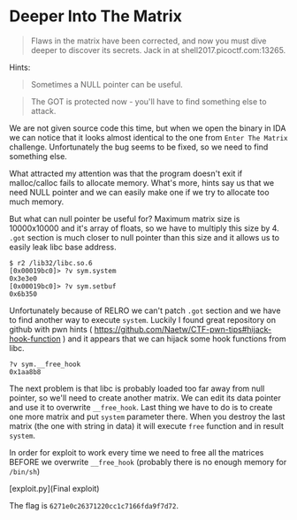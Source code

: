# Deeper Into The Matrix

> Flaws in the matrix have been corrected, and now you must dive deeper to discover its secrets. Jack in at shell2017.picoctf.com:13265.

Hints:

> Sometimes a NULL pointer can be useful.

> The GOT is protected now - you'll have to find something else to attack.

We are not given source code this time, but when we open the binary in IDA we can notice that it looks almost identical to the one from `Enter The Matrix` challenge. Unfortunately the bug seems to be fixed, so we need to find something else.

What attracted my attention was that the program doesn't exit if malloc/calloc fails to allocate memory. What's more, hints say us that we need NULL pointer and we can easily make one if we try to allocate too much memory.

But what can null pointer be useful for? Maximum matrix size is 10000x10000 and it's array of floats, so we have to multiply this size by 4. `.got` section is much closer to null pointer than this size and it allows us to easily leak libc base address.

```
$ r2 /lib32/libc.so.6
[0x00019bc0]> ?v sym.system
0x3e3e0
[0x00019bc0]> ?v sym.setbuf
0x6b350
```

Unfortunately because of RELRO we can't patch `.got` section and we have to find another way to execute `system`.
Luckily I found great repository on github with pwn hints ( https://github.com/Naetw/CTF-pwn-tips#hijack-hook-function ) and it appears that we can hijack some hook functions from libc.

```
?v sym.__free_hook
0x1aa8b8
```

The next problem is that libc is probably loaded too far away from null pointer, so we'll need to create another matrix. We can edit its data pointer and use it to overwrite `__free_hook`. Last thing we have to do is to create one more matrix and put `system` parameter there. When you destroy the last matrix (the one with string in data) it will execute `free` function and in result `system`.

In order for exploit to work every time we need to free all the matrices BEFORE we overwrite `__free_hook` (probably there is no enough memory for `/bin/sh`)

[exploit.py](Final exploit)

The flag is `6271e0c26371220cc1c7166fda9f7d72`.